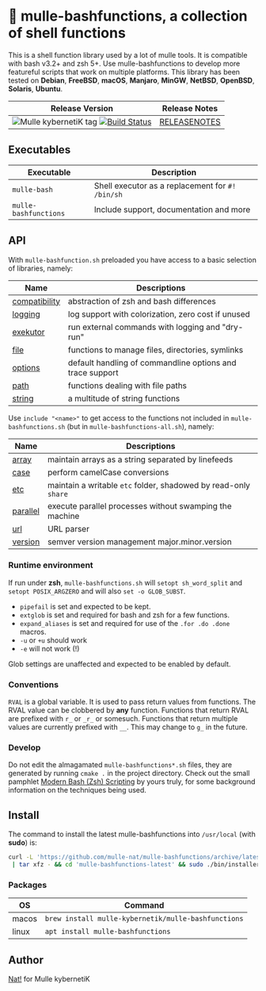 # 🥊 mulle-bashfunctions, a collection of shell functions

This is a shell function library used by a lot of mulle tools. It is
compatible with bash v3.2+ and zsh 5+. Use mulle-bashfunctions to develop more
featureful scripts that work on multiple platforms. This library has been
tested on **Debian**, **FreeBSD**, **macOS**, **Manjaro**, **MinGW**,
**NetBSD**, **OpenBSD**, **Solaris**, **Ubuntu**.

| Release Version                                       | Release Notes
|-------------------------------------------------------|--------------
| ![Mulle kybernetiK tag](https://img.shields.io/github/tag/mulle-nat/mulle-bashfunctions.svg?branch=release) [![Build Status](https://github.com/mulle-nat/mulle-bashfunctions/workflows/CI/badge.svg?branch=release)](//github.com/mulle-nat/mulle-bashfunctions/actions)| [RELEASENOTES](RELEASENOTES.md) |

## Executables

| Executable            | Description
|-----------------------|--------------------------------
| `mulle-bash`          | Shell executor as a replacement for `#! /bin/sh`
| `mulle-bashfunctions` | Include support, documentation and more


## API

With `mulle-bashfunction.sh` preloaded you have access to a basic selection
of libraries, namely:


| Name                                        | Descriptions                                        |
|---------------------------------------------|-----------------------------------------------------|
| [compatibility](src/mulle-compatibility.sh) | abstraction of zsh and bash differences             |
| [logging](src/mulle-logging.sh)             | log support with colorization, zero cost if unused  |
| [exekutor](src/mulle-exekutor.sh)           | run external commands with logging and "dry-run"    |
| [file](src/mulle-file.sh)                   | functions to manage files, directories, symlinks    |
| [options](src/mulle-options.sh)             | default handling of commandline options and trace support |
| [path](src/mulle-path.sh)                   | functions dealing with file paths                   |
| [string](src/mulle-string.sh)               | a multitude of string functions                     |


Use `include "<name>"` to get access to the functions not included in
`mulle-bashfunctions.sh` (but in `mulle-bashfunctions-all.sh`), namely:

| Name                              | Descriptions                                                    |
|-----------------------------------|-----------------------------------------------------------------|
| [array](src/mulle-array.sh)       | maintain arrays as a string separated by linefeeds              |
| [case](src/mulle-case.sh)         | perform camelCase conversions                                   |
| [etc](src/mulle-etc.sh)           | maintain a writable `etc` folder, shadowed by read-only `share` |
| [parallel](src/mulle-parallel.sh) | execute parallel processes without swamping the machine         |
| [url](src/mulle-url.sh)           | URL parser                                                      |
| [version](src/mulle-version.sh)   | semver version management major.minor.version                   |




### Runtime environment

If run under **zsh**, `mulle-bashfunctions.sh` will `setopt sh_word_split`
and `setopt POSIX_ARGZERO` and will also `set -o GLOB_SUBST`.

* `pipefail` is set and expected to be kept.
* `extglob` is set and required for bash and zsh for a few functions.
* `expand_aliases` is set and required for use of the `.for .do .done` macros.
* `-u` or `+u` should work
* `-e` will not work (!)

Glob settings are unaffected and expected to be enabled by default.

### Conventions

`RVAL` is a global variable. It is used to pass return values from functions.
The RVAL value can be clobbered by **any** function. Functions that return RVAL
are prefixed with `r_` or `_r_` or somesuch. Functions that return multiple
values are currently prefixed with `__`. This may change to `g_` in the
future.


### Develop

Do not edit the almagamated `mulle-bashfunctions*.sh` files, they are generated
by running `cmake .` in the project directory.
Check out the small pamphlet [Modern Bash (Zsh) Scripting](https://www.mulle-kybernetik.com/modern-bash-scripting)
by yours truly, for some background information on the techniques being used.







## Install

The command to install the latest mulle-bashfunctions into `/usr/local` (with **sudo**) is:

``` bash
curl -L 'https://github.com/mulle-nat/mulle-bashfunctions/archive/latest.tar.gz' \
 | tar xfz - && cd 'mulle-bashfunctions-latest' && sudo ./bin/installer /usr/local
```

### Packages

| OS    | Command
|-------|--------------------------------------------------------------
| macos | `brew install mulle-kybernetik/mulle-bashfunctions`
| linux | `apt install mulle-bashfunctions`


## Author

[Nat!](https://mulle-kybernetik.com/weblog) for Mulle kybernetiK


